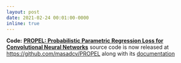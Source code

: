```yaml
---
layout: post
date: 2021-02-24 00:01:00-0000
inline: true
---
```


<b style="font-weight: bold;">Code:</b> <a href="https://arxiv.org/pdf/1807.10937.pdf" target="_blank" style="font-weight: bold;">PROPEL: Probabilistic Parametric Regression Loss for Convolutional Neural Networks</a> source code is now released at <a href="https://github.com/masadcv/PROPEL" target="_blank">https://github.com/masadcv/PROPEL</a> along with its <a href="https://masadcv.github.io/PROPEL/index.html" target="blank">documentation</a>
